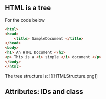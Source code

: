## HTML is a tree
For the code below
```html
<html>
<head>
	<title> SampleDocument </title>
</head>
<body>
<h1> An HTML Document </h1>
<p> This is a <i> simple </i> document </p>
</body>
</html>
```

The tree structure is:
![[HTMLStructure.png]]

## Attributes: IDs and class
